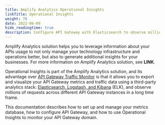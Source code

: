 ```yaml
---
title: Amplify Analytics Operational Insights
linkTitle: Operational Insights
weight: 70
date: 2022-06-09
hide_readingtime: true
description: Configure API Gateway with Elasticsearch to observe millions of requests across different API Gateway instances.
---
```


Amplify Analytics solution helps you to leverage information about your APIs usage to not only manage your technology infrastructure and operations better, but also to generate additional insights for your businesses. For more information on Amplify Analytics solution, see **LINK**.

Operational Insights is part of the Amplify Analytics solution, and its advantage over [API Gateway Traffic Monitor](/docs/apimanager_analytics/analytics_intro/) is that it allows you to export and visualize your API Gateway metrics and traffic data using a third-party analytics stack: [Elasticsearch, Logstash, and Kibana](https://www.elastic.co/elasticsearch/) (ELK), and observe millions of requests across different API Gateway instances in a long time frame.

This documentation describes how to set up and manage your metrics database, how to configure API Gateway, and how to use Operational Insights to monitor your API Gateway domain.

